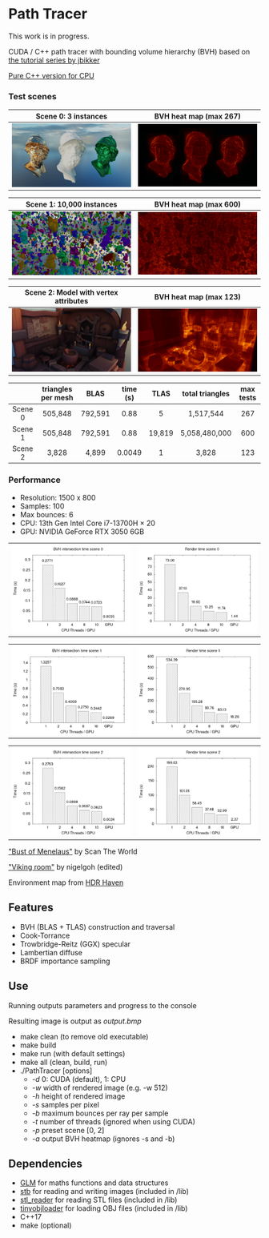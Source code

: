 # Path Tracer

This work is in progress.

CUDA / C++ path tracer with bounding volume hierarchy (BVH) based on [the tutorial series by jbikker](https://jacco.ompf2.com/2022/04/13/how-to-build-a-bvh-part-1-basics/)

[Pure C++ version for CPU](https://github.com/al-ro/path-tracer/tree/main)

### Test scenes

<table width="100%">
  <thead>
    <tr>
      <th width="50%">Scene 0: 3 instances</th>
      <th width="50%">BVH heat map (max 267)</th>
    </tr>
  </thead>
  <tbody>
    <tr>
      <td width="50%"><img src="images/three_stl.png"/></td>
      <td width="50%"><img src="images/three_stl_bvh.png"/></td>
    </tr>
  </tbody>
</table>

<table width="100%">
  <thead>
    <tr>
      <th width="50%">Scene 1: 10,000 instances</th>
      <th width="50%">BVH heat map (max 600)</th>
    </tr>
  </thead>
  <tbody>
    <tr>
      <td width="50%"><img src="images/scatter_stl.png"/></td>
      <td width="50%"><img src="images/scatter_stl_bvh.png"/></td>
    </tr>
  </tbody>
</table>

<table width="100%">
  <thead>
    <tr>
      <th width="50%">Scene 2: Model with vertex attributes</th>
      <th width="50%">BVH heat map (max 123)</th>
    </tr>
  </thead>
  <tbody>
    <tr>
      <td width="50%"><img src="images/obj.png"/></td>
      <td width="50%"><img src="images/obj_bvh.png"/></td>
    </tr>
  </tbody>
</table>

|| triangles per mesh | BLAS | time (s) | TLAS | total triangles | max tests
:---:|:---:|:---:|:---:|:---:|:---:|:---:|
Scene 0 | 505,848 | 792,591 | 0.88 | 5 | 1,517,544 | 267
Scene 1 | 505,848 | 792,591 | 0.88 | 19,819 | 5,058,480,000 | 600
Scene 2 | 3,828 | 4,899 | 0.0049 | 1 | 3,828 | 123

### Performance

- Resolution: 1500 x 800
- Samples: 100
- Max bounces: 6
- CPU: 13th Gen Intel Core i7-13700H × 20
- GPU: NVIDIA GeForce RTX 3050 6GB

<table width="100%">
  <tbody>
    <tr>
      <td width="50%"><img src="images/bvh_0.png"/></td>
      <td width="50%"><img src="images/render_0.png"/></td>
    </tr>
  </tbody>
</table>

<table width="100%">
  <tbody>
    <tr>
      <td width="50%"><img src="images/bvh_1.png"/></td>
      <td width="50%"><img src="images/render_1.png"/></td>
    </tr>
  </tbody>
</table>

<table width="100%">
  <tbody>
    <tr>
      <td width="50%"><img src="images/bvh_2.png"/></td>
      <td width="50%"><img src="images/render_2.png"/></td>
    </tr>
  </tbody>
</table>


["Bust of Menelaus"](https://www.myminifactory.com/object/3d-print-bust-of-menelaus-32197) by Scan The World

["Viking room"](https://sketchfab.com/3d-models/viking-room-a49f1b8e4f5c4ecf9e1fe7d81915ad38) by nigelgoh (edited)

Environment map from [HDR Haven](https://hdri-haven.com/)

## Features

- BVH (BLAS + TLAS) construction and traversal
- Cook-Torrance
- Trowbridge-Reitz (GGX) specular
- Lambertian diffuse
- BRDF importance sampling

## Use

Running outputs parameters and progress to the console

Resulting image is output as *output.bmp*

- make clean (to remove old executable)
- make build
- make run (with default settings)
- make all (clean, build, run)
- ./PathTracer \[options\]
    - *-d* 0: CUDA (default), 1: CPU
    - *-w* width of rendered image (e.g. -w 512)
    - *-h* height of rendered image
    - *-s* samples per pixel
    - *-b* maximum bounces per ray per sample
    - *-t* number of threads (ignored when using CUDA)
    - *-p* preset scene \[0, 2\]
    - *-a* output BVH heatmap (ignores -s and -b)


## Dependencies

- [GLM](https://github.com/g-truc/glm) for maths functions and data structures
- [stb](https://github.com/nothings/stb) for reading and writing images (included in /lib)
- [stl_reader](https://github.com/sreiter/stl_reader) for reading STL files (included in /lib)
- [tinyobjloader](https://github.com/tinyobjloader/tinyobjloader) for loading OBJ files (included in /lib)
- C++17
- make (optional)
